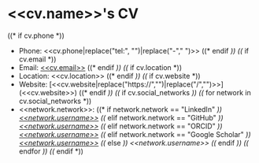 # <<cv.name>>'s CV

((* if cv.phone *))
- Phone: <<cv.phone|replace("tel:", "")|replace("-"," ")>>
((* endif *))
((* if cv.email *))
- Email: [<<cv.email>>](mailto:<<cv.email>>)
((* endif *))
((* if cv.location *))
- Location: <<cv.location>>
((* endif *))
((* if cv.website *))
- Website: [<<cv.website|replace("https://","")|replace("/","")>>](<<cv.website>>)
((* endif *))
((* if cv.social_networks *))
    ((* for network in cv.social_networks *))
- <<network.network>>: 
  ((* if network.network == "LinkedIn" *))
    [<<network.username>>](https://www.linkedin.com/in/javier-sanchez-utges-6aa2961b3/)
  ((* elif network.network == "GitHub" *))
    [<<network.username>>](https://github.com/<<network.username>>)
  ((* elif network.network == "ORCID" *))
    [<<network.username>>](https://orcid.org/<<network.username>>)
  ((* elif network.network == "Google Scholar" *))
    [<<network.username>>](https://scholar.google.com/citations?user=YOUR_USER_ID)
  ((* else *))
    <<network.username>>
  ((* endif *))
    ((* endfor *))
((* endif *))
